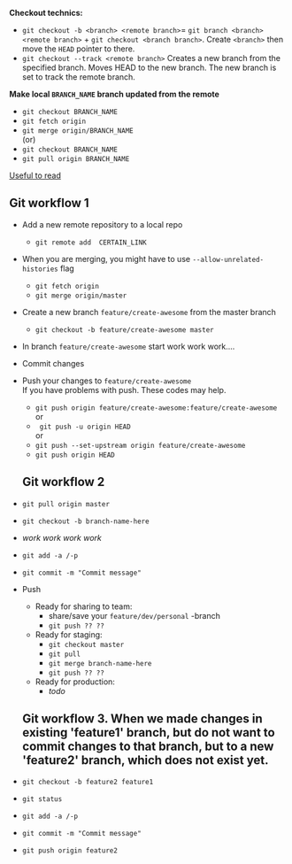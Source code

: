 **Checkout technics:**  
* `git checkout -b <branch> <remote branch>`= `git branch <branch> <remote branch>` + `git checkout <branch branch>`. Create `<branch>` then move the `HEAD` pointer to there.
* `git checkout --track <remote branch>` Creates a new branch from the specified branch. Moves HEAD to the new branch. The new branch is set to track the remote branch. 

**Make local `BRANCH_NAME` branch updated from the remote**  
* `git checkout BRANCH_NAME`  
* `git fetch origin`  
* `git merge origin/BRANCH_NAME`  
(or)  
* `git checkout BRANCH_NAME`  
* `git pull origin BRANCH_NAME`  

[Useful to read](https://git-scm.com/book/en/v2/Git-Branching-Basic-Branching-and-Merging)

  ## Git workflow 1
* Add a new remote repository to a local repo 
  * `git remote add  CERTAIN_LINK`  
* When you are merging, you might have to use `--allow-unrelated-histories` flag  
  * `git fetch origin`  
  * `git merge origin/master`  

* Create a new branch `feature/create-awesome` from the master branch  
  * `git checkout -b feature/create-awesome master`  
* In branch `feature/create-awesome` start work work work....
* Commit changes
* Push your changes to `feature/create-awesome`  
  If you have problems with push. These codes may help.  
  * `git push origin feature/create-awesome:feature/create-awesome`  
    or  
  * ` git push -u origin HEAD`  
    or  
  * `git push --set-upstream origin feature/create-awesome`  
  * `git push origin HEAD`

  ## Git workflow 2
* `git pull origin master`
* `git checkout -b branch-name-here`
* _work work work work_
* `git add -a /-p`
* `git commit -m "Commit message"`
* Push
  * Ready for sharing to team:
    * share/save your `feature/dev/personal` -branch
    * `git push ?? ??`
  * Ready for staging:
    * `git checkout master`
    * `git pull`
    * `git merge branch-name-here`
    * `git push ?? ??`
  * Ready for production:
    * _todo_

  ## Git workflow 3. When we made changes in existing 'feature1' branch, but do not want to commit changes to that branch, but to a new 'feature2' branch, which does not exist yet. 
* `git checkout -b feature2 feature1`
* `git status`
* `git add -a /-p`
* `git commit -m "Commit message"`
* `git push origin feature2`
    

